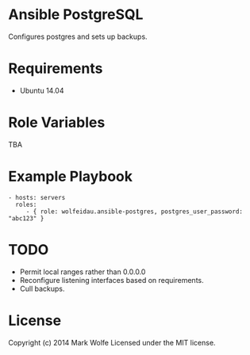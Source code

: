 # Ansible PostgreSQL

Configures postgres and sets up backups.

# Requirements

* Ubuntu 14.04

# Role Variables

TBA

# Example Playbook

    - hosts: servers
      roles:
         - { role: wolfeidau.ansible-postgres, postgres_user_password: "abc123" }

# TODO

* Permit local ranges rather than 0.0.0.0
* Reconfigure listening interfaces based on requirements.
* Cull backups.

# License

Copyright (c) 2014 Mark Wolfe
Licensed under the MIT license.
